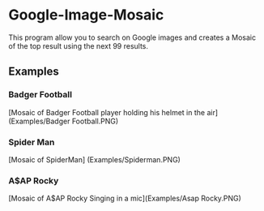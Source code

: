 # Google-Image-Mosaic
This program allow you to search on Google images and creates a Mosaic of the top result using the next 99 results.

## Examples ##

### Badger Football ###
[Mosaic of Badger Football player holding his helmet in the air](Examples/Badger Football.PNG)

### Spider Man ###
[Mosaic of SpiderMan] (Examples/Spiderman.PNG)

### A$AP Rocky ####
[Mosaic of A$AP Rocky Singing in a mic](Examples/Asap Rocky.PNG)
